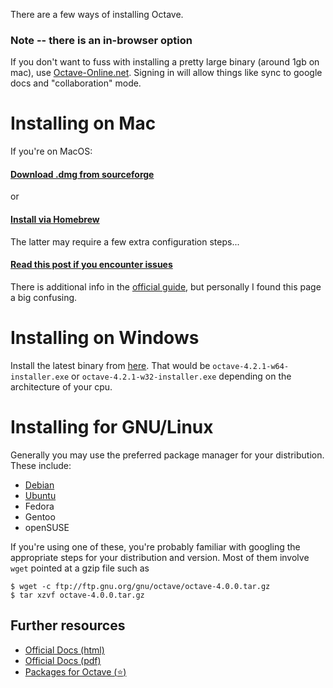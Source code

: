 There are a few ways of installing Octave.

### Note -- there is an in-browser option

If you don't want to fuss with installing a pretty large binary (around 1gb on mac),
use [Octave-Online.net](https://octave-online.net/). Signing in will allow things
like sync to google docs and "collaboration" mode.

# Installing on Mac

If you're on MacOS:

#### [Download .dmg from sourceforge](https://sourceforge.net/projects/octave)

or

#### [Install via Homebrew](http://sourabhbajaj.com/mac-setup/Apps/Octave.html)

The latter may require a few extra configuration steps...

#### [Read this post if you encounter issues](https://adampash.com/how-to-install-octave)

There is additional info in the [official guide](http://wiki.octave.org/Octave_for_MacOS_X),
but personally I found this page a big confusing.

# Installing on Windows

Install the latest binary from [here](https://ftp.gnu.org/gnu/octave/windows/).
That would be `octave-4.2.1-w64-installer.exe` or `octave-4.2.1-w32-installer.exe`
depending on the architecture of your cpu.

# Installing for GNU/Linux

Generally you may use the preferred package manager for your distribution.
These include:
- [Debian](http://wiki.octave.org/Octave_for_Debian_systems)
- [Ubuntu](https://unix.stackexchange.com/questions/280195/how-to-install-octave-without-gui-in-ubuntu-16-04)
- Fedora
- Gentoo
- openSUSE

If you're using one of these, you're probably familiar with googling the appropriate steps
for your distribution and version. Most of them involve `wget` pointed at a gzip file
such as

```shell
$ wget -c ftp://ftp.gnu.org/gnu/octave/octave-4.0.0.tar.gz
$ tar xzvf octave-4.0.0.tar.gz
```


## Further resources

- [Official Docs (html)](https://www.gnu.org/software/octave/doc/interpreter/index.html)
- [Official Docs (pdf)](https://www.gnu.org/software/octave/octave.pdf)
- [Packages for Octave (:star:)](https://octave.sourceforge.io/packages.php)
